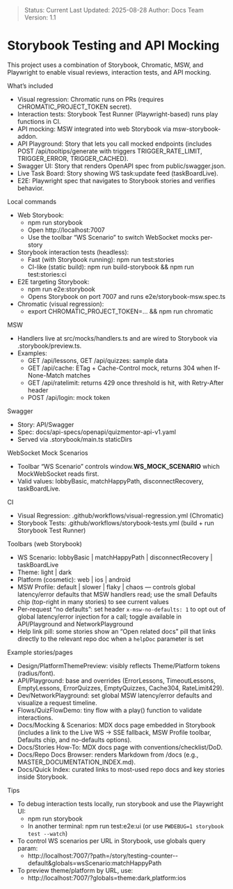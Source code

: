 > Status: Current
> Last Updated: 2025-08-28
> Author: Docs Team
> Version: 1.1

# Storybook Testing and API Mocking

This project uses a combination of Storybook, Chromatic, MSW, and Playwright to enable visual reviews, interaction tests, and API mocking.

What’s included

- Visual regression: Chromatic runs on PRs (requires CHROMATIC_PROJECT_TOKEN secret).
- Interaction tests: Storybook Test Runner (Playwright-based) runs play functions in CI.
- API mocking: MSW integrated into web Storybook via msw-storybook-addon.
- API Playground: Story that lets you call mocked endpoints (includes POST /api/tooltips/generate with triggers TRIGGER_RATE_LIMIT, TRIGGER_ERROR, TRIGGER_CACHED).
- Swagger UI: Story that renders OpenAPI spec from public/swagger.json.
- Live Task Board: Story showing WS task:update feed (taskBoardLive).
- E2E: Playwright spec that navigates to Storybook stories and verifies behavior.

Local commands

- Web Storybook:
  - npm run storybook
  - Open http://localhost:7007
  - Use the toolbar “WS Scenario” to switch WebSocket mocks per-story
- Storybook interaction tests (headless):
  - Fast (with Storybook running): npm run test:stories
  - CI-like (static build): npm run build-storybook && npm run test:stories:ci
- E2E targeting Storybook:
  - npm run e2e:storybook
  - Opens Storybook on port 7007 and runs e2e/storybook-msw.spec.ts
- Chromatic (visual regression):
  - export CHROMATIC_PROJECT_TOKEN=... && npm run chromatic

MSW

- Handlers live at src/mocks/handlers.ts and are wired to Storybook via .storybook/preview.ts.
- Examples:
  - GET /api/lessons, GET /api/quizzes: sample data
  - GET /api/cache: ETag + Cache-Control mock, returns 304 when If-None-Match matches
  - GET /api/ratelimit: returns 429 once threshold is hit, with Retry-After header
  - POST /api/login: mock token

Swagger

- Story: API/Swagger
- Spec: docs/api-specs/openapi/quizmentor-api-v1.yaml
- Served via .storybook/main.ts staticDirs

WebSocket Mock Scenarios

- Toolbar “WS Scenario” controls window.**WS_MOCK_SCENARIO** which MockWebSocket reads first.
- Valid values: lobbyBasic, matchHappyPath, disconnectRecovery, taskBoardLive.

CI

- Visual Regression: .github/workflows/visual-regression.yml (Chromatic)
- Storybook Tests: .github/workflows/storybook-tests.yml (build + run Storybook Test Runner)

Toolbars (web Storybook)

- WS Scenario: lobbyBasic | matchHappyPath | disconnectRecovery | taskBoardLive
- Theme: light | dark
- Platform (cosmetic): web | ios | android
- MSW Profile: default | slower | flaky | chaos — controls global latency/error defaults that MSW handlers read; use the small Defaults chip (top-right in many stories) to see current values
- Per-request “no defaults”: set header `x-msw-no-defaults: 1` to opt out of global latency/error injection for a call; toggle available in API/Playground and NetworkPlayground
- Help link pill: some stories show an “Open related docs” pill that links directly to the relevant repo doc when a `helpDoc` parameter is set

Example stories/pages

- Design/PlatformThemePreview: visibly reflects Theme/Platform tokens (radius/font).
- API/Playground: base and overrides (ErrorLessons, TimeoutLessons, EmptyLessons, ErrorQuizzes, EmptyQuizzes, Cache304, RateLimit429).
- Dev/NetworkPlayground: set global MSW latency/error defaults and visualize a request timeline.
- Flows/QuizFlowDemo: tiny flow with a play() function to validate interactions.
- Docs/Mocking & Scenarios: MDX docs page embedded in Storybook (includes a link to the Live WS → SSE fallback, MSW Profile toolbar, Defaults chip, and no-defaults options).
- Docs/Stories How-To: MDX docs page with conventions/checklist/DoD.
- Docs/Repo Docs Browser: renders Markdown from /docs (e.g., MASTER_DOCUMENTATION_INDEX.md).
- Docs/Quick Index: curated links to most-used repo docs and key stories inside Storybook.

Tips

- To debug interaction tests locally, run storybook and use the Playwright UI:
  - npm run storybook
  - In another terminal: npm run test:e2e:ui (or use `PWDEBUG=1 storybook test --watch`)
- To control WS scenarios per URL in Storybook, use globals query param:
  - http://localhost:7007/?path=/story/testing-counter--default&globals=wsScenario:matchHappyPath
- To preview theme/platform by URL, use:
  - http://localhost:7007/?globals=theme:dark,platform:ios
